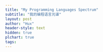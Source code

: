 ```yaml
---
title: "My Programming Languages Spectrum"
subtitle: "我的编程语言光谱"
layout: post
author: "Hux"
header-style: text
hidden: true
plchart: true
tags:
---
```


<iframe 
  id="chart"
  src="https:///"
  frameborder="0" 
  scrolling="no" 
  style="width: 100%">
</iframe>
